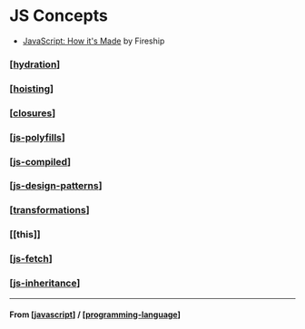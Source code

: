 # JS Concepts

- [JavaScript: How it's Made](https://www.youtube.com/watch?v=Mus_vwhTCq0) by Fireship

### [[hydration]]

### [[hoisting]]

### [[closures]]

### [[js-polyfills]]

### [[js-compiled]]

### [[js-design-patterns]]

### [[transformations]]

### [[this]]

### [[js-fetch]]

### [[js-inheritance]]

---

#### **From** [[javascript]] / [[programming-language]]

[//begin]: # "Autogenerated link references for markdown compatibility"
[hydration]: hydration "Hydration"
[hoisting]: hoisting "Hoisting"
[closures]: closures "Closures"
[js-polyfills]: js-polyfills "Polyfills"
[js-compiled]: js-compiled "Compiled"
[js-design-patterns]: js-design-patterns/js-design-patterns "JS Design Patterns"
[transformations]: ../nodejs/webpackjs/transformations "Transformations"
[js-fetch]: js-fetch "Fetch"
[js-inheritance]: js-inheritance "Inheritance"
[javascript]: ../javascript "Javascript"
[programming-language]: ../../programming-language "Programming Language"
[//end]: # "Autogenerated link references"
